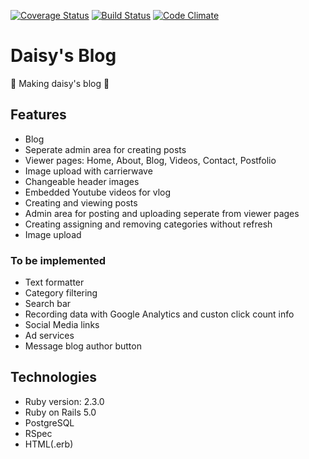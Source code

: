 [![Coverage Status](https://coveralls.io/repos/github/dmkent20/daisykent.com/badge.svg?branch=posts)](https://coveralls.io/github/dmkent20/daisykent.com?branch=posts)
[![Build Status](https://travis-ci.org/dmkent20/daisykent.com.svg?branch=master)](https://travis-ci.org/dmkent20/daisykent.com)
[![Code Climate](https://codeclimate.com/github/dmkent20/daisykent.com.png)](https://codeclimate.com/github/dmkent20/daisykent.com)

# Daisy's Blog

:construction: Making daisy's blog :construction:

## Features
* Blog
* Seperate admin area for creating posts
* Viewer pages: Home, About, Blog, Videos, Contact, Postfolio
* Image upload with carrierwave
* Changeable header images
* Embedded Youtube videos for vlog
* Creating and viewing posts
* Admin area for posting and uploading seperate from viewer pages
* Creating assigning and removing categories without refresh
* Image upload

### To be implemented
* Text formatter
* Category filtering
* Search bar
* Recording data with Google Analytics and custon click count info
* Social Media links
* Ad services
* Message blog author button

## Technologies

* Ruby version: 2.3.0
* Ruby on Rails 5.0
* PostgreSQL
* RSpec
* HTML(.erb)
